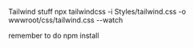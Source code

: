 Tailwind stuff
npx tailwindcss -i Styles/tailwind.css -o wwwroot/css/tailwind.css --watch

remember to do npm install
